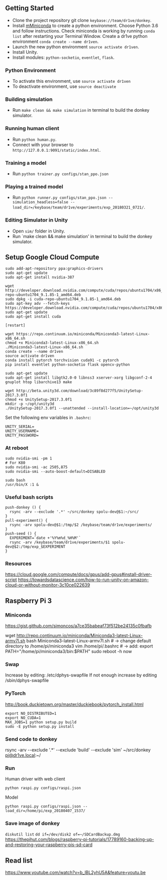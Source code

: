 ## Getting Started 

- Clone the project repository git clone `keybase://team/dr1ve/donkey`.
- Install [mMiniconda](https://conda.io/miniconda.html) to create a python
  environment. Choose Python 3.6 and follow instructions. Check miniconda is
  working by running `conda list` after restarting your Terminal Window.
  Create a dr1ve python environment `conda create --name dr1ven`.
- Launch the new python environment `source activate dr1ven`.
- Install Unity.
- Install modules: `python-socketio`, `eventlet`, `flask`.

### Python Environment 

- To activate this environment, use `source activate dr1ven`
- To deactivate environment, use `source deactivate`

### Building simulation

- Run `make clean && make simulation` in terminal to build the donkey
  simulator.

### Running human client

- Run `python human.py`.
- Connect with your browser to `http://127.0.0.1:9091/static/index.html`.

### Training a model

- Run `python trainer.py configs/stan_ppo.json`

### Playing a trained model

- Run `python runner.py configs/stan_ppo.json --simulation_headless=false
  --load_dir=/keybase/team/dr1ve/experiments/exp_20180321_0721/`.

### Editing Simulator in Unity 

- Open `sim/` folder in Unity.
- Run `make clean && make simulation' in terminal to build the donkey
  simulator.

## Setup Google Cloud Compute

```
sudo add-apt-repository ppa:graphics-drivers
sudo apt-get update
sudo apt-get install nvidia-387

wget http://developer.download.nvidia.com/compute/cuda/repos/ubuntu1704/x86_64/cuda-repo-ubuntu1704_9.1.85-1_amd64.deb
sudo dpkg -i cuda-repo-ubuntu1704_9.1.85-1_amd64.deb                            
sudo apt-key adv --fetch-keys https://developer.download.nvidia.com/compute/cuda/repos/ubuntu1704/x86_64/7fa2af80.pub
sudo apt-get update                                                             
sudo apt-get install cuda 

[restart]

wget https://repo.continuum.io/miniconda/Miniconda3-latest-Linux-x86_64.sh
chmod +x Miniconda3-latest-Linux-x86_64.sh
./Miniconda3-latest-Linux-x86_64.sh
conda create --name dr1ven
source activate dr1ven
conda install pytorch torchvision cuda91 -c pytorch
pip install eventlet python-socketio flask opencv-python

sudo apt-get update
sudo apt-get install libgtk2.0-0 libnss3 xserver-xorg libgconf-2-4 gnuplot htop libarchive13 make

wget http://beta.unity3d.com/download/3c89f8d277f5/UnitySetup-2017.3.0f1
chmod +x UnitySetup-2017.3.0f1
mkdir -p ~/opt/unity3d
./UnitySetup-2017.3.0f1 --unattended --install-location=~/opt/unity3d

```

Set the following env variables in `.bashrc`:
```
UNITY_SERIAL=
UNITY_USERNAME=
UNITY_PASSWORD=
```

### At reboot

```
sudo nvidia-smi -pm 1
# For K80
sudo nvidia-smi -ac 2505,875
sudo nvidia-smi --auto-boost-default=DISABLED

sudo bash
/usr/bin/X :1 &
```

### Useful bash scripts

```
push-donkey () {
  rsync -arv --exclude '.*' ~/src/donkey spolu-dev@$1:~/src/
}
pull-experiment() {
  rsync -arv spolu-dev@$1:/tmp/$2 /keybase/team/dr1ve/experiments/
}
push-seed () {
  EXPERIMENT=`date +'%Y%m%d_%H%M'`
  rsync -arv /keybase/team/dr1ve/experiments/$1 spolu-dev@$2:/tmp/exp_$EXPERIMENT
}
```


### Resources

https://cloud.google.com/compute/docs/gpus/add-gpus#install-driver-script
https://towardsdatascience.com/how-to-run-unity-on-amazon-cloud-or-without-monitor-3c10ce022639

## Raspberry Pi 3

### Miniconda

https://gist.github.com/simoncos/a7ce35babeaf73f512be24135c0fbafb

wget http://repo.continuum.io/miniconda/Miniconda3-latest-Linux-armv7l.sh
bash Miniconda3-latest-Linux-armv7l.sh # -> change default directory to /home/pi/miniconda3
vim /home/pi/.bashrc # -> add: export PATH="/home/pi/miniconda3/bin:$PATH"
sudo reboot -h now

### Swap

Increase by editing: /etc/dphys-swapfile
If not enough increase by editing /sbin/dphys-swapfile

### PyTorch

http://book.duckietown.org/master/duckiebook/pytorch_install.html

```
export NO_DISTRIBUTED=1
export NO_CUDA=1
MAX_JOBS=1 python setup.py build
sudo -E python setup.py install
```

### Send code to donkey

rsync -arv --exclude '.*' --exclude 'build' --exclude 'sim' ~/src/donkey pi@dr1ve.local:~/

### Run

Human driver with web client
```
python raspi.py configs/raspi.json
```

Model
```
python raspi.py configs/raspi.json --load_dir=/home/pi/exp_20180407_1537/
```

### Save image of donkey

`diskutil list`
`dd if=/dev/disk2 of=~/SDCardBackup.dmg`
https://thepihut.com/blogs/raspberry-pi-tutorials/17789160-backing-up-and-restoring-your-raspberry-pis-sd-card

## Read list

https://www.youtube.com/watch?v=b_lBL2yhU5A&feature=youtu.be
